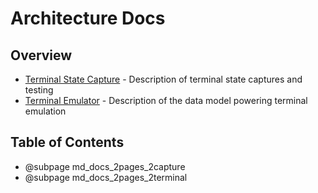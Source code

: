 # Architecture Docs

## Overview

- [Terminal State Capture](capture.md) - Description of terminal state captures and testing
- [Terminal Emulator](terminal.md) - Description of the data model powering terminal emulation

## Table of Contents

- @subpage md_docs_2pages_2capture
- @subpage md_docs_2pages_2terminal
